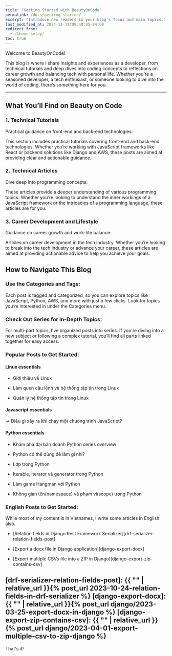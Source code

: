 ```yaml
---
title: "Getting Started with BeautyOnCode"
permalink: /docs/getting-started/
excerpt: "Introduce new readers to your blog's focus and main topics."
last_modified_at: 2024-11-11T08:48:05-04:00
redirect_from:
  - /theme-setup/
toc: true
---
```


Welcome to BeautyOnCode!

This blog is where I share insights and experiences as a developer, from technical tutorials and deep dives into coding concepts to reflections on career growth and balancing tech with personal life. Whether you're a seasoned developer, a tech enthusiast, or someone looking to dive into the world of coding, there’s something here for you.

---

## What You’ll Find on Beauty on Code

### 1. Technical Tutorials
Practical guidance on front-end and back-end technologies:

This section includes practical tutorials covering front-end and back-end technologies. Whether you’re working with JavaScript frameworks like React or backend solutions like Django and AWS, these posts are aimed at providing clear and actionable guidance.

### 2. Technical Articles
Dive deep into programming concepts:

These articles provide a deeper understanding of various programming topics. Whether you’re looking to understand the inner workings of a JavaScript framework or the intricacies of a programming language, these articles are for you.

### 3. Career Development and Lifestyle
Guidance on career growth and work-life balance:

Articles on career development in the tech industry. Whether you’re looking to break into the tech industry or advance your career, these articles are aimed at providing actionable advice to help you achieve your goals.

## How to Navigate This Blog

### Use the Categories and Tags:

Each post is tagged and categorized, so you can explore topics like JavaScript, Python, AWS, and more with just a few clicks. Look for topics you’re interested in under the Categories menu.

### Check Out Series for In-Depth Topics:

For multi-part topics, I’ve organized posts into series. If you're diving into a new subject or following a complex tutorial, you’ll find all parts linked together for easy access.


### Popular Posts to Get Started:
#### Linux essentials
- Giới thiệu về Linux

- Làm quen câu lệnh và hệ thống tập tin trong Linux

- Quản lý hệ thống tập tin trong Linux

#### Javascript essentials
→ Điều gì xảy ra khi chạy một chương trình JavaScript?

#### Python essentials
- Khám phá đại bản doanh Python series overview

- Python có thể dùng để làm gì nhỉ?

- Lớp trong Python

- Iterable, iterator và generator trong Python

- Làm game Hangman với Python

- Không gian tên(namespace) và phạm vi(scope) trong Python


### English Posts to Get Started:
While most of my content is in Vietnames, I write some articles in English also.

- [Relation fields in Django Rest Framework Serializer][drf-serializer-relation-fields-post] 

- [Export a docx file in Django application][django-export-docx]

- [Export multiple CSVs file into a ZIP in Django][django-export-zip-contains-csv]

[drf-serializer-relation-fields-post]: {{ "" | relative_url }}{% post_url 2023-10-24-relation-fields-in-drf-serializer %}
[django-export-docx]: {{ "" | relative_url }}{% post_url django/2023-03-25-export-docx-in-django %}
[django-export-zip-contains-csv]: {{ "" | relative_url }}{% post_url django/2023-04-01-export-multiple-csv-to-zip-django %}
---

That's it!
